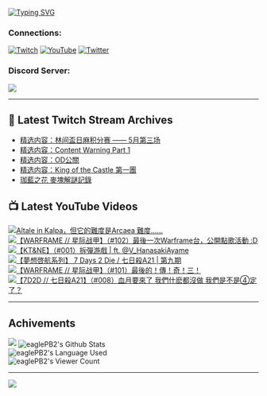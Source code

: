 <!--### Hello people, I'm EaglePB2 - The one who building something for fun 👋
Thank you for standby for this profile.   
The purpose of this profile is coming soon.   
You may come back later, as you wish if this readme.md is updated.   -->

<a href="https://git.io/typing-svg"><img src="https://readme-typing-svg.herokuapp.com?font=Fira+Code&duration=1000&pause=5000&vCenter=true&random=false&width=500&lines=%F0%9F%91%8B+Hello+Everyone%2C+I'm+EaglePB2.;%F0%9F%99%87+Thank+you+for+stopping+by+my+profile.+;%F0%9F%94%AD+%3D%3D%3D%3D+%F0%9F%94%AD;%F0%9F%91%8B+%E4%BD%A0%E5%A5%BD%EF%BC%8C%E6%AD%A1%E8%BF%8E%E4%BE%86%E5%88%B0%E6%88%91%E7%9A%84%E4%BB%A3%E7%A2%BC%E5%BA%AB%E3%80%82;%F0%9F%99%87+%E6%84%9F%E8%AC%9D%E5%89%8D%E4%BE%86%E5%8F%83%E8%A7%80%E5%B0%8F%E5%B1%8B+owo~" alt="Typing SVG" /></a>

### Connections:

[![Twitch](https://img.shields.io/badge/Twitch-9347FF?style=flat-square&logo=twitch&logoColor=white)](https://www.twitch.tv/eaglepb2)
[![YouTube](https://img.shields.io/badge/YouTube-%23FF0000.svg?style=flat-square&logo=YouTube&logoColor=white)](https://www.youtube.com/eaglepb2)
[![Twitter](https://img.shields.io/badge/Twitter-%231DA1F2.svg?style=flat-square&logo=Twitter&logoColor=white)](https://twitter.com/eaglepb2)

### Discord Server:

[![](https://invidget.switchblade.xyz/qKrub9b?theme=dark&language=ch)](https://discord.gg/qKrub9b)

---

## 👾 Latest Twitch Stream Archives
<!-- TWITCH:START -->
- [精选内容：林间盃日麻积分赛 —— 5月第三场](https://www.twitch.tv/videos/2152370934)
- [精选内容：Content Warning Part 1](https://www.twitch.tv/videos/2151484303)
- [精选内容：OD公關](https://www.twitch.tv/videos/2149875025)
- [精选内容：King of the Castle 第一團](https://www.twitch.tv/videos/2149875024)
- [珈藍之花 麥塊解謎記錄](https://www.twitch.tv/videos/2148875349)
<!-- TWITCH:END -->



## 📺 Latest YouTube Videos
<!-- YOUTUBE:START -->
<!-- YOUTUBE:END -->

<!-- BEGIN YOUTUBE-CARDS -->
<a href="https://www.youtube.com/watch?v=qJkueoi0kbI">
  <picture>
    <source media="(prefers-color-scheme: dark)" srcset="https://ytcards.demolab.com/?id=qJkueoi0kbI&title=Altale+in+Kalpa%EF%BC%8C%E4%BD%86%E5%AE%83%E7%9A%84%E9%9B%A3%E5%BA%A6%E6%98%AFArcaea+%E9%9B%A3%E5%BA%A6%E2%80%A6%E2%80%A6&lang=zh&timestamp=1716781373&background_color=%230d1117&title_color=%23ffffff&stats_color=%23dedede&max_title_lines=1&width=250&border_radius=5&duration=171">
    <img src="https://ytcards.demolab.com/?id=qJkueoi0kbI&title=Altale+in+Kalpa%EF%BC%8C%E4%BD%86%E5%AE%83%E7%9A%84%E9%9B%A3%E5%BA%A6%E6%98%AFArcaea+%E9%9B%A3%E5%BA%A6%E2%80%A6%E2%80%A6&lang=zh&timestamp=1716781373&background_color=%23ffffff&title_color=%2324292f&stats_color=%2357606a&max_title_lines=1&width=250&border_radius=5&duration=171" alt="Altale in Kalpa，但它的難度是Arcaea 難度……" title="Altale in Kalpa，但它的難度是Arcaea 難度……">
  </picture>
</a>
<a href="https://www.youtube.com/watch?v=h22OS1TmC7U">
  <picture>
    <source media="(prefers-color-scheme: dark)" srcset="https://ytcards.demolab.com/?id=h22OS1TmC7U&title=%E3%80%90WARFRAME+%2F%2F+%E6%98%9F%E9%99%85%E6%88%98%E7%94%B2%E3%80%91%EF%BC%88%23102%EF%BC%89%E6%9C%80%E5%BE%8C%E4%B8%80%E6%AC%A1Warframe%E5%8F%B0%EF%BC%8C%E5%85%AC%E9%96%8B%E9%BB%9E%E6%AD%8C%E6%B4%BB%E5%8B%95+%3AD&lang=zh&timestamp=1716447448&background_color=%230d1117&title_color=%23ffffff&stats_color=%23dedede&max_title_lines=1&width=250&border_radius=5&duration=14321">
    <img src="https://ytcards.demolab.com/?id=h22OS1TmC7U&title=%E3%80%90WARFRAME+%2F%2F+%E6%98%9F%E9%99%85%E6%88%98%E7%94%B2%E3%80%91%EF%BC%88%23102%EF%BC%89%E6%9C%80%E5%BE%8C%E4%B8%80%E6%AC%A1Warframe%E5%8F%B0%EF%BC%8C%E5%85%AC%E9%96%8B%E9%BB%9E%E6%AD%8C%E6%B4%BB%E5%8B%95+%3AD&lang=zh&timestamp=1716447448&background_color=%23ffffff&title_color=%2324292f&stats_color=%2357606a&max_title_lines=1&width=250&border_radius=5&duration=14321" alt="【WARFRAME // 星际战甲】（#102）最後一次Warframe台，公開點歌活動 :D" title="【WARFRAME // 星际战甲】（#102）最後一次Warframe台，公開點歌活動 :D">
  </picture>
</a>
<a href="https://www.youtube.com/watch?v=9wfC0nURGvc">
  <picture>
    <source media="(prefers-color-scheme: dark)" srcset="https://ytcards.demolab.com/?id=9wfC0nURGvc&title=%E3%80%90KT%26NE%E3%80%91%EF%BC%88%23001%EF%BC%89%E6%8B%86%E5%BD%88%E6%B8%B8%E6%88%B2+%7C+ft.+%40V_HanasakiAyame&lang=zh&timestamp=1716348661&background_color=%230d1117&title_color=%23ffffff&stats_color=%23dedede&max_title_lines=1&width=250&border_radius=5&duration=8565">
    <img src="https://ytcards.demolab.com/?id=9wfC0nURGvc&title=%E3%80%90KT%26NE%E3%80%91%EF%BC%88%23001%EF%BC%89%E6%8B%86%E5%BD%88%E6%B8%B8%E6%88%B2+%7C+ft.+%40V_HanasakiAyame&lang=zh&timestamp=1716348661&background_color=%23ffffff&title_color=%2324292f&stats_color=%2357606a&max_title_lines=1&width=250&border_radius=5&duration=8565" alt="【KT&NE】（#001）拆彈游戲 | ft. @V_HanasakiAyame" title="【KT&NE】（#001）拆彈游戲 | ft. @V_HanasakiAyame">
  </picture>
</a>
<a href="https://www.youtube.com/watch?v=z7wTPIVM4nc">
  <picture>
    <source media="(prefers-color-scheme: dark)" srcset="https://ytcards.demolab.com/?id=z7wTPIVM4nc&title=%E3%80%90%E5%A4%A2%E6%83%B3%E5%95%93%E8%88%AA%E7%B3%BB%E5%88%97%E3%80%91+7+Days+2+Die+%2F+%E4%B8%83%E6%97%A5%E6%AE%BAA21+%7C+%E7%AC%AC%E4%B9%9D%E6%9C%9F&lang=zh&timestamp=1716265227&background_color=%230d1117&title_color=%23ffffff&stats_color=%23dedede&max_title_lines=1&width=250&border_radius=5&duration=15084">
    <img src="https://ytcards.demolab.com/?id=z7wTPIVM4nc&title=%E3%80%90%E5%A4%A2%E6%83%B3%E5%95%93%E8%88%AA%E7%B3%BB%E5%88%97%E3%80%91+7+Days+2+Die+%2F+%E4%B8%83%E6%97%A5%E6%AE%BAA21+%7C+%E7%AC%AC%E4%B9%9D%E6%9C%9F&lang=zh&timestamp=1716265227&background_color=%23ffffff&title_color=%2324292f&stats_color=%2357606a&max_title_lines=1&width=250&border_radius=5&duration=15084" alt="【夢想啓航系列】 7 Days 2 Die / 七日殺A21 | 第九期" title="【夢想啓航系列】 7 Days 2 Die / 七日殺A21 | 第九期">
  </picture>
</a>
<a href="https://www.youtube.com/watch?v=HJKYPF_3bIk">
  <picture>
    <source media="(prefers-color-scheme: dark)" srcset="https://ytcards.demolab.com/?id=HJKYPF_3bIk&title=%E3%80%90WARFRAME+%2F%2F+%E6%98%9F%E9%99%85%E6%88%98%E7%94%B2%E3%80%91%EF%BC%88%23101%EF%BC%89%E6%9C%80%E5%BE%8C%E7%9A%84%EF%BC%81%E5%82%B3%EF%BC%81%E5%A5%87%EF%BC%81%E4%B8%89%EF%BC%81&lang=zh&timestamp=1716201264&background_color=%230d1117&title_color=%23ffffff&stats_color=%23dedede&max_title_lines=1&width=250&border_radius=5&duration=15562">
    <img src="https://ytcards.demolab.com/?id=HJKYPF_3bIk&title=%E3%80%90WARFRAME+%2F%2F+%E6%98%9F%E9%99%85%E6%88%98%E7%94%B2%E3%80%91%EF%BC%88%23101%EF%BC%89%E6%9C%80%E5%BE%8C%E7%9A%84%EF%BC%81%E5%82%B3%EF%BC%81%E5%A5%87%EF%BC%81%E4%B8%89%EF%BC%81&lang=zh&timestamp=1716201264&background_color=%23ffffff&title_color=%2324292f&stats_color=%2357606a&max_title_lines=1&width=250&border_radius=5&duration=15562" alt="【WARFRAME // 星际战甲】（#101）最後的！傳！奇！三！" title="【WARFRAME // 星际战甲】（#101）最後的！傳！奇！三！">
  </picture>
</a>
<a href="https://www.youtube.com/watch?v=Vqs4evz8suA">
  <picture>
    <source media="(prefers-color-scheme: dark)" srcset="https://ytcards.demolab.com/?id=Vqs4evz8suA&title=%E3%80%907D2D+%2F%2F+%E4%B8%83%E6%97%A5%E6%AE%BAA21%E3%80%91%EF%BC%88%23008%EF%BC%89%E8%A1%80%E6%9C%88%E8%A6%81%E4%BE%86%E4%BA%86+%E6%88%91%E5%80%91%E4%BB%80%E9%BA%BD%E9%83%BD%E6%B2%92%E5%81%9A+%E6%88%91%E5%80%91%E6%98%AF%E4%B8%8D%E6%98%AF%E2%91%A3%E5%AE%9A%E4%BA%86%EF%BC%9F&lang=zh&timestamp=1716100140&background_color=%230d1117&title_color=%23ffffff&stats_color=%23dedede&max_title_lines=1&width=250&border_radius=5&duration=17977">
    <img src="https://ytcards.demolab.com/?id=Vqs4evz8suA&title=%E3%80%907D2D+%2F%2F+%E4%B8%83%E6%97%A5%E6%AE%BAA21%E3%80%91%EF%BC%88%23008%EF%BC%89%E8%A1%80%E6%9C%88%E8%A6%81%E4%BE%86%E4%BA%86+%E6%88%91%E5%80%91%E4%BB%80%E9%BA%BD%E9%83%BD%E6%B2%92%E5%81%9A+%E6%88%91%E5%80%91%E6%98%AF%E4%B8%8D%E6%98%AF%E2%91%A3%E5%AE%9A%E4%BA%86%EF%BC%9F&lang=zh&timestamp=1716100140&background_color=%23ffffff&title_color=%2324292f&stats_color=%2357606a&max_title_lines=1&width=250&border_radius=5&duration=17977" alt="【7D2D // 七日殺A21】（#008）血月要來了 我們什麽都沒做 我們是不是④定了？" title="【7D2D // 七日殺A21】（#008）血月要來了 我們什麽都沒做 我們是不是④定了？">
  </picture>
</a>
<!-- END YOUTUBE-CARDS -->

---

## Achivements
[![](https://github-profile-trophy.vercel.app/?username=eaglepb2&theme=monokai&no-bg=true&&title=Repositories,Issues,Commit,MultiLanguage)](https://github.com/anuraghazra/github-readme-stats)
<img align="center" alt="eaglePB2's Github Stats" src="https://github-readme-stats.vercel.app/api?username=eaglePB2&show_icons=true&hide_border=true&theme=merko" />
<br>
<img align="center" alt="eaglePB2's Language Used" src="https://github-readme-stats.vercel.app/api/top-langs/?username=eaglePB2&show_icons=true&hide_border=true&theme=merko&layout=compact&langs_count=8" />
<br>
<img align="center" alt="eaglePB2's Viewer Count" src="https://visitcount.itsvg.in/api?id=eaglepb2&label=Profile%20Views&color=3&icon=5&pretty=true" />

<hr>

<!-- RANDOMQUOTE:START -->
![](https://quotes-github-readme.vercel.app/api?type=horizontal&theme=merko)
<!-- RANDOMQUOTE:END -->


<!--
       _____   _   _   _____       _____   _   _   ____   
      |_   _| | | | | |  ___|     |  ___| | \ | | |  _  \  
        | |   | |_| | | |___      | |___  |  \| | | | | | 
        | |   |  _  | |  ___|     |  ___| |     | | | | | 
        | |   | | | | | |___      | |___  | |\  | | |_| | 
        |_|   |_| |_| |_____|     |_____| |_| \_| |____ / 
      
-->
